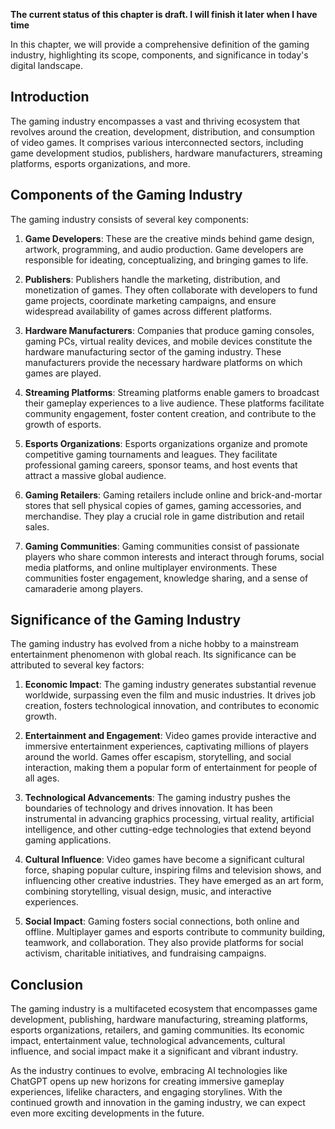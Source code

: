 **The current status of this chapter is draft. I will finish it later when I have time**

In this chapter, we will provide a comprehensive definition of the gaming industry, highlighting its scope, components, and significance in today's digital landscape.

Introduction
------------

The gaming industry encompasses a vast and thriving ecosystem that revolves around the creation, development, distribution, and consumption of video games. It comprises various interconnected sectors, including game development studios, publishers, hardware manufacturers, streaming platforms, esports organizations, and more.

Components of the Gaming Industry
---------------------------------

The gaming industry consists of several key components:

1. **Game Developers**: These are the creative minds behind game design, artwork, programming, and audio production. Game developers are responsible for ideating, conceptualizing, and bringing games to life.

2. **Publishers**: Publishers handle the marketing, distribution, and monetization of games. They often collaborate with developers to fund game projects, coordinate marketing campaigns, and ensure widespread availability of games across different platforms.

3. **Hardware Manufacturers**: Companies that produce gaming consoles, gaming PCs, virtual reality devices, and mobile devices constitute the hardware manufacturing sector of the gaming industry. These manufacturers provide the necessary hardware platforms on which games are played.

4. **Streaming Platforms**: Streaming platforms enable gamers to broadcast their gameplay experiences to a live audience. These platforms facilitate community engagement, foster content creation, and contribute to the growth of esports.

5. **Esports Organizations**: Esports organizations organize and promote competitive gaming tournaments and leagues. They facilitate professional gaming careers, sponsor teams, and host events that attract a massive global audience.

6. **Gaming Retailers**: Gaming retailers include online and brick-and-mortar stores that sell physical copies of games, gaming accessories, and merchandise. They play a crucial role in game distribution and retail sales.

7. **Gaming Communities**: Gaming communities consist of passionate players who share common interests and interact through forums, social media platforms, and online multiplayer environments. These communities foster engagement, knowledge sharing, and a sense of camaraderie among players.

Significance of the Gaming Industry
-----------------------------------

The gaming industry has evolved from a niche hobby to a mainstream entertainment phenomenon with global reach. Its significance can be attributed to several key factors:

1. **Economic Impact**: The gaming industry generates substantial revenue worldwide, surpassing even the film and music industries. It drives job creation, fosters technological innovation, and contributes to economic growth.

2. **Entertainment and Engagement**: Video games provide interactive and immersive entertainment experiences, captivating millions of players around the world. Games offer escapism, storytelling, and social interaction, making them a popular form of entertainment for people of all ages.

3. **Technological Advancements**: The gaming industry pushes the boundaries of technology and drives innovation. It has been instrumental in advancing graphics processing, virtual reality, artificial intelligence, and other cutting-edge technologies that extend beyond gaming applications.

4. **Cultural Influence**: Video games have become a significant cultural force, shaping popular culture, inspiring films and television shows, and influencing other creative industries. They have emerged as an art form, combining storytelling, visual design, music, and interactive experiences.

5. **Social Impact**: Gaming fosters social connections, both online and offline. Multiplayer games and esports contribute to community building, teamwork, and collaboration. They also provide platforms for social activism, charitable initiatives, and fundraising campaigns.

Conclusion
----------

The gaming industry is a multifaceted ecosystem that encompasses game development, publishing, hardware manufacturing, streaming platforms, esports organizations, retailers, and gaming communities. Its economic impact, entertainment value, technological advancements, cultural influence, and social impact make it a significant and vibrant industry.

As the industry continues to evolve, embracing AI technologies like ChatGPT opens up new horizons for creating immersive gameplay experiences, lifelike characters, and engaging storylines. With the continued growth and innovation in the gaming industry, we can expect even more exciting developments in the future.
